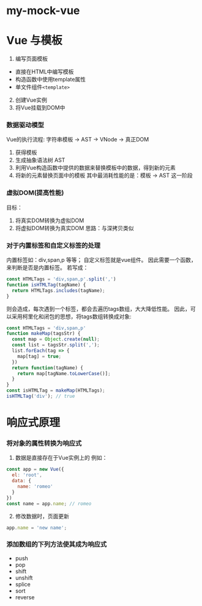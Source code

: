 # my-mock-vue

# Vue 与模板
1. 编写页面模板
  - 直接在HTML中编写模板
  - 构造函数中使用template属性
  - 单文件组件`<template>`
2. 创建Vue实例
3. 将Vue挂载到DOM中

### 数据驱动模型
Vue的执行流程: 字符串模板 -> AST -> VNode -> 真正DOM
1. 获得模板
2. 生成抽象语法树 AST
3. 利用Vue构造函数中提供的数据来替换模板中的数据，得到新的元素
4. 将新的元素替换页面中的模板
其中最消耗性能的是：模板 -> AST 这一阶段

### 虚拟DOM(提高性能)
目标：
1. 将真实DOM转换为虚拟DOM
2. 将虚拟DOM转换为真实DOM
思路：与深拷贝类似

### 对于内置标签和自定义标签的处理
内置标签如：div,span,p 等等；
自定义标签就是vue组件。
因此需要一个函数，来判断是否是内置标签。
若写成：
```javascript
const HTMLTags = 'div,span,p'.split(',')
function isHTMLTag(tagName) {
  return HTMLTags.includes(tagName);
}
```
则会造成，每次遇到一个标签，都会去遍历tags数组，大大降低性能。
因此，可以采用柯里化和闭包的思想，将tags数组转换成对象:
```javascript
const HTMLTags = 'div,span,p'
function makeMap(tagsStr) {
  const map = Object.create(null);
  const list = tagsStr.split(',');
  list.forEach(tag => {
    map[tag] = true;
  })
  return function(tagName) {
    return map[tagName.toLowerCase()];
  }
}
const isHTMLTag = makeMap(HTMLTags);
isHTMLTag('div'); // true
```

# 响应式原理
### 将对象的属性转换为响应式
1. 数据是直接存在于Vue实例上的
例如：
``` javascript
const app = new Vue({
  el: 'root',
  data: {
    name: 'romeo'
  }
})
const name = app.name; // romeo
```
2. 修改数据时，页面更新
```javascript
app.name = 'new name';
```
### 添加数组的下列方法使其成为响应式
- push
- pop
- shift
- unshift
- splice
- sort
- reverse 